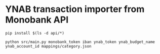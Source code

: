# YNAB transaction importer from Monobank API

```
pip install $(ls -d api/*)
```

```
python src/main.py monobank_token iban ynab_token ynab_budget_name ynab_account_id mappings/category.json
```
